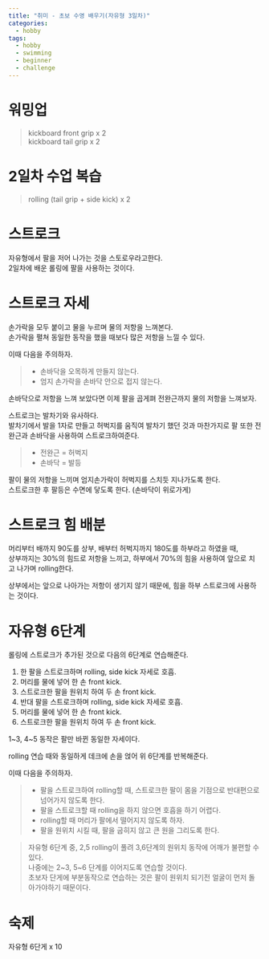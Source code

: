 ```yaml
---
title: "취미 - 초보 수영 배우기(자유형 3일차)"
categories:
  - hobby
tags:
  - hobby
  - swimming
  - beginner
  - challenge
---
```


# 워밍업
> kickboard front grip x 2  
> kickboard tail grip x 2


# 2일차 수업 복습
> rolling (tail grip + side kick) x 2


# 스트로크 
자유형에서 팔을 저어 나가는 것을 스토로우라고한다.  
2일차에 배운 롤링에 팔을 사용하는 것이다.

# 스트로크 자세
손가락을 모두 붙이고 물을 누르며 물의 저항을 느껴본다.  
손가락을 펼쳐 동일한 동작을 했을 때보다 많은 저항을 느낄 수 있다.


이때 다음을 주의하자.
> - 손바닥을 오목하게 만들지 않는다.  
> - 엄지 손가락을 손바닥 안으로 접지 않는다. 


손바닥으로 저항을 느껴 보았다면 이제 팔을 곱게펴 전완근까지 물의 저항을 느껴보자.


스트로크는 발차기와 유사하다.  
발차기에서 발을 1자로 만들고 허벅지를 움직여 발차기 했던 것과 마찬가지로 팔 또한 전완근과 손바닥을 사용하여 스트로크하여준다. 
> - 전완근 = 허벅지  
> - 손바닥 = 발등

팔이 물의 저항을 느끼며 엄지손가락이 허벅지를 스치듯 지나가도록 한다.  
스트로크한 후 팔등은 수면에 닿도록 한다. (손바닥이 위로가게)


# 스트로크 힘 배분
머리부터 배까지 90도를 상부, 배부터 허벅지까지 180도를 하부라고 하였을 때,  
상부까지는 30%의 힘드로 저항을 느끼고, 하부에서 70%의 힘을 사용하여 앞으로 치고 나가며 rolling한다. 


상부에서는 앞으로 나아가는 저항이 생기지 않기 때문에, 힘을 하부 스트로크에 사용하는 것이다.  

# 자유형 6단계
롤링에 스트로크가 추가된 것으로 다음의 6단계로 연습해준다.

1. 한 팔을 스트로크하며 rolling, side kick 자세로 호흡.  
2. 머리를 물에 넣어 한 손 front kick.  
3. 스트로크한 팔을 원위치 하여 두 손 front kick.  
4. 반대 팔을 스트로크하며 rolling, side kick 자세로 호흡.  
5. 머리를 물에 넣어 한 손 front kick.  
6. 스트로크한 팔을 원위치 하여 두 손 front kick.   

1~3, 4~5 동작은 팔만 바뀐 동일한 자세이다.


rolling 연습 때와 동일하게 데크에 손을 얹어 위 6단계를 반복해준다.


이때 다음을 주의하자.
> - 팔을 스트로크하여 rolling할 때, 스트로크한 팔이 몸을 기점으로 반대편으로 넘어가지 않도록 한다.  
> - 팔을 스트로크할 때 rolling을 하지 않으면 호흡을 하기 어렵다.  
> - rolling할 때 머리가 팔에서 떨어지지 않도록 하자.  
> - 팔을 원위치 시킬 때, 팔을 굽히지 않고 큰 원을 그리도록 한다.  


> 자유형 6단계 중, 2,5 rolling이 풀려 3,6단계의 원위치 동작에 어깨가 불편할 수 있다.  
> 나중에는 2~3, 5~6 단계를 이어지도록 연습할 것이다.  
> 초보자 단게에 부분동작으로 연습하는 것은 팔이 원위치 되기전 얼굴이 먼저 돌아가야하기 때문이다.  

# 숙제 
자유형 6단게 x 10